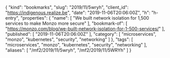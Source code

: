 {
  "kind": "bookmarks",
  "slug": "2019/11/5wryh",
  "client_id": "https://indigenous.realize.be",
  "date": "2019-11-06T20:06:00Z",
  "h": "h-entry",
  "properties": {
    "name": [
      "We built network isolation for 1,500 services to make Monzo more secure"
    ],
    "bookmark-of": [
      "https://monzo.com/blog/we-built-network-isolation-for-1-500-services/"
    ],
    "published": [
      "2019-11-06T20:06:00Z"
    ],
    "category": [
      "microservices",
      "monzo",
      "kubernetes",
      "security",
      "networking"
    ]
  },
  "tags": [
    "microservices",
    "monzo",
    "kubernetes",
    "security",
    "networking"
  ],
  "aliases": [
    "/mf2/2019/11/5wryh",
    "/mf2/2019/11/5WRYh"
  ]
}

